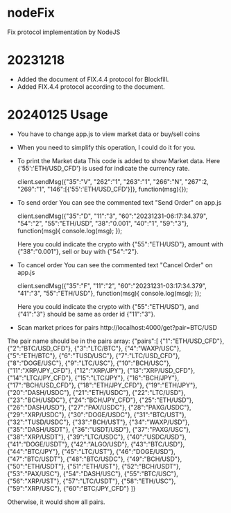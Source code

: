 # nodeFix
Fix protocol implementation by NodeJS

# 20231218
- Added the document of FIX.4.4 protocol for Blockfill.
- Added FIX.4.4 protocol according to the document.

# 20240125 Usage
- You have to change app.js to view market data or buy/sell coins

- When you need to simplify this operation, I could do it for you.

- To print the Market data
  This code is added to show Market data.
  Here {'55':'ETH/USD_CFD'} is used for indicate the currency rate.
  
    client.sendMsg({"35":"V", "262":"1", "263":"1", "266":"N", "267":2, "269":"1", "146":[{'55':'ETH/USD_CFD'}]}, function(msg){});

- To send order
  You can see the commented text "Send Order" on app.js

    client.sendMsg({"35":"D", "11":"3", "60":"20231231-06:17:34.379", "54":"2", "55":"ETH/USD", "38":"0.001", "40":"1", "59":"3"}, function(msg){
      console.log(msg);
    });

  Here you could indicate the crypto with {"55":"ETH/USD"}, amount with {"38":"0.001"}, sell or buy with {"54":"2"}.

- To cancel order
  You can see the commented text "Cancel Order" on app.js

    client.sendMsg({"35":"F", "11":"2", "60":"20231231-03:17:34.379", "41":"3", "55":"ETH/USD"}, function(msg){
      console.log(msg);
    });

  Here you could indicate the crypto with {"55":"ETH/USD"}, and {"41":"3"} should be same as order id {"11":"3"}.

- Scan market prices for pairs
http://localhost:4000/get?pair=BTC/USD

The pair name should be in the pairs array: 
{"pairs":[
	{"1":"ETH/USD_CFD"},
	{"2":"BTC/USD_CFD"},
	{"3":"LTC/BTC"},
	{"4":"WAXP/USC"},
	{"5":"ETH/BTC"},
	{"6":"TUSD/USC"},
	{"7":"LTC/USD_CFD"},
	{"8":"DOGE/USC"},
	{"9":"LTC/USC"},
	{"10":"BCH/USC"},
	{"11":"XRP/JPY_CFD"},
	{"12":"XRP/JPY"},
	{"13":"XRP/USD_CFD"},
	{"14":"LTC/JPY_CFD"},
	{"15":"LTC/JPY"},
	{"16":"BCH/JPY"},
	{"17":"BCH/USD_CFD"},
	{"18":"ETH/JPY_CFD"},
	{"19":"ETH/JPY"},
	{"20":"DASH/USDC"},
	{"21":"ETH/USDC"},
	{"22":"LTC/USD"},
	{"23":"BCH/USDC"},
	{"24":"BCH/JPY_CFD"},
	{"25":"ETH/USD"},
	{"26":"DASH/USD"},
	{"27":"PAX/USDC"},
	{"28":"PAXG/USDC"},
	{"29":"XRP/USDC"},
	{"30":"DOGE/USDC"},
	{"31":"BTC/UST"},
	{"32":"TUSD/USDC"},
	{"33":"BCH/UST"},
	{"34":"WAXP/USD"},
	{"35":"DASH/USDT"},
	{"36":"USDT/USD"},
	{"37":"PAXG/USC"},
	{"38":"XRP/USDT"},
	{"39":"LTC/USDC"},
	{"40":"USDC/USD"},
	{"41":"DOGE/USDT"},
	{"42":"ALGO/USD"},
	{"43":"BTC/USD"},
	{"44":"BTC/JPY"},
	{"45":"LTC/UST"},
	{"46":"DOGE/USD"},
	{"47":"BTC/USDT"},
	{"48":"BTC/USDC"},
	{"49":"BCH/USD"},
	{"50":"ETH/USDT"},
	{"51":"ETH/UST"},
	{"52":"BCH/USDT"},
	{"53":"PAX/USC"},
	{"54":"DASH/USC"},
	{"55":"BTC/USC"},
	{"56":"XRP/UST"},
	{"57":"LTC/USDT"},
	{"58":"ETH/USC"},
	{"59":"XRP/USC"},
	{"60":"BTC/JPY_CFD"}
]}

Otherwise, it would show all pairs.